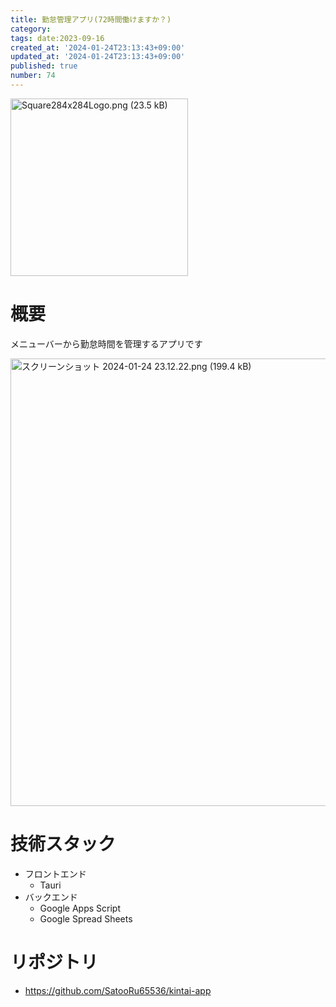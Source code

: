 ```yaml
---
title: 勤怠管理アプリ(72時間働けますか？)
category:
tags: date:2023-09-16
created_at: '2024-01-24T23:13:43+09:00'
updated_at: '2024-01-24T23:13:43+09:00'
published: true
number: 74
---
```


<img width="284" alt="Square284x284Logo.png (23.5 kB)" src="/images/articles/74/259e734a-aa11-47c2-94a4-ea16aa2dbe9a.png">

# 概要

メニューバーから勤怠時間を管理するアプリです

<img width="716" alt="スクリーンショット 2024-01-24 23.12.22.png (199.4 kB)" src="/images/articles/74/ada9b6ab-8c99-4bd1-8c22-00c7c857e9c4.png">

# 技術スタック

- フロントエンド
  - Tauri
- バックエンド
  - Google Apps Script
  - Google Spread Sheets

# リポジトリ

- https://github.com/SatooRu65536/kintai-app
